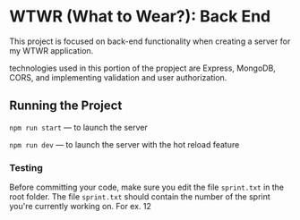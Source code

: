 # WTWR (What to Wear?): Back End
This project is focused on back-end functionality when creating a server for my WTWR application.

technologies used in this portion of the propject are Express, MongoDB, CORS, and implementing validation and user authorization.

## Running the Project
`npm run start` — to launch the server 

`npm run dev` — to launch the server with the hot reload feature

### Testing
Before committing your code, make sure you edit the file `sprint.txt` in the root folder. The file `sprint.txt` should contain the number of the sprint you're currently working on. For ex. 12
